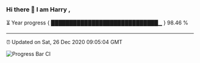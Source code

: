 ### Hi there 👋 I am Harry , 

⏳ Year progress { █████████████████████████████▁ } 98.46 %

---

⏰ Updated on Sat, 26 Dec 2020 09:05:04 GMT

![Progress Bar CI](https://github.com/duykhang68/duykhang68/workflows/Progress%20Bar%20CI/badge.svg)
